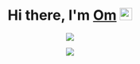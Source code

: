 <div align="center">
   <h1>Hi there, I'm <a href="https://modernoctave.github.io/">Om</a> <img src="https://media.giphy.com/media/hvRJCLFzcasrR4ia7z/giphy.gif" width="25px"> </h1>
   
  <p align="center" >
    <a href="https://github.com/anuraghazra/github-readme-stats">
      <img  src="https://github-readme-stats.vercel.app/api?username=modernoctave&&count_private=true&show_icons=true&theme=chartreuse-dark"/>
    </a>
  </p>
  <p align="center" >
    <a href="https://github.com/anuraghazra/github-readme-stats"> 
      <img  src="https://github-readme-stats.vercel.app/api/top-langs/?username=modernoctave&theme=chartreuse-dark"/>
    </a>
  </p>
</div>
